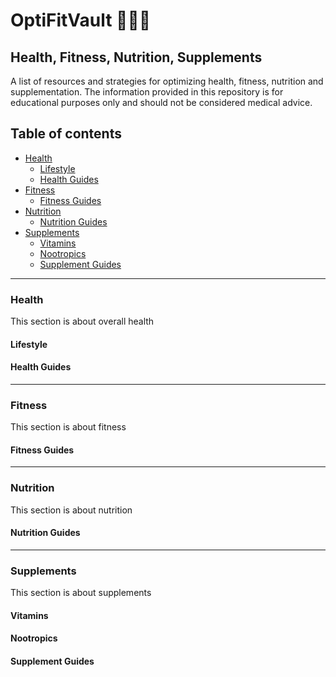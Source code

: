 # OptiFitVault 💪💊🥦
Health, Fitness, Nutrition, Supplements
---
A list of resources and strategies for optimizing health, fitness, nutrition and supplementation. The information provided in this repository is for educational purposes only and should not be considered medical advice.

## Table of contents
* [Health](#health)
  * [Lifestyle](#lifestyle)
  * [Health Guides](#health-guides)
* [Fitness](#fitness)
  * [Fitness Guides](#fitness-guides)
* [Nutrition](#nutrition)
  * [Nutrition Guides](#nutrition-guides)
* [Supplements](#supplements)
  * [Vitamins](#vitamins)
  * [Nootropics](#nootropics)
  * [Supplement Guides](#supplement-guides)
---
### Health
This section is about overall health
#### Lifestyle
#### Health Guides
---
### Fitness
This section is about fitness
#### Fitness Guides
---
### Nutrition
This section is about nutrition
#### Nutrition Guides
---
### Supplements
This section is about supplements
#### Vitamins
#### Nootropics
#### Supplement Guides
